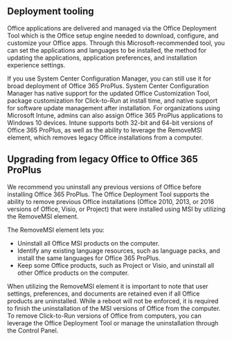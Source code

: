 ## Deployment tooling

Office applications are delivered and managed via the Office Deployment Tool which is the Office setup engine needed to download, configure, and customize your Office apps. Through this Microsoft-recommended tool, you can set the applications and languages to be installed, the method for updating the applications, application preferences, and installation experience settings.

If you use System Center Configuration Manager, you can still use it for broad deployment of Office 365 ProPlus. System Center Configuration Manager has native support for the updated Office Customization Tool, package customization for Click-to-Run at install time, and native support for software update management after installation. For organizations using Microsoft Intune, admins can also assign Office 365 ProPlus applications to Windows 10 devices. Intune supports both 32-bit and 64-bit versions of Office 365 ProPlus, as well as the ability to leverage the RemoveMSI element, which removes legacy Office installations from a computer.

## Upgrading from legacy Office to Office 365 ProPlus

We recommend you uninstall any previous versions of Office before installing Office 365 ProPlus. The Office Deployment Tool supports the ability to remove previous Office installations (Office 2010, 2013, or 2016 versions of Office, Visio, or Project) that were installed using MSI by utilizing the RemoveMSI element.

The RemoveMSI element lets you:

- Uninstall all Office MSI products on the computer.
- Identify any existing language resources, such as language packs, and install the same languages for Office 365 ProPlus.
- Keep some Office products, such as Project or Visio, and uninstall all other Office products on the computer.

When utilizing the RemoveMSI element it is important to note that user settings, preferences, and documents are retained even if all Office products are uninstalled. While a reboot will not be enforced, it is required to finish the uninstallation of the MSI versions of Office from the computer.  To remove Click-to-Run versions of Office from computers, you can leverage the Office Deployment Tool or manage the uninstallation through the Control Panel.
